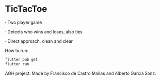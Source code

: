 # TicTacToe

· Two player game

· Detects who wins and loses, also ties

· Direct approach, clean and clear


How to run:

``` bash
flutter pub get
flutter run
```
AGH project.
Made by Francisco de Castro Mañas and Alberto García Sanz.
